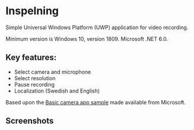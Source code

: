 # Inspelning
Simple Universal Windows Platform (UWP) application for video recording.

Minimum version is Windows 10, version 1809. Microsoft .NET 6.0.

## Key features:
 - Select camera and microphone
 - Select resolution
 - Pause recording
 - Localization (Swedish and English)

Based upon the [Basic camera app sample](https://github.com/microsoft/windows-universal-samples/tree/main/Samples/CameraStarterKit) made available from Microsoft.

## Screenshots
<img src="https://i.ibb.co/fQ6Zb3y/Inspelning2.png" alt="" border="0">
<img src="https://i.ibb.co/6NGc6k3/Inspelning1.png" alt="" border="0">
